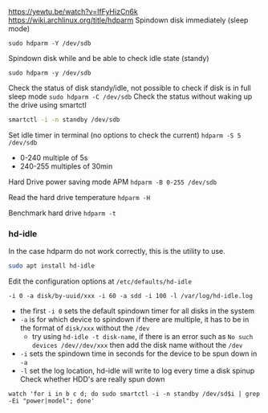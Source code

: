  https://yewtu.be/watch?v=IfFyHizCn6k
https://wiki.archlinux.org/title/hdparm
Spindown disk immediately (sleep mode)
```
sudo hdparm -Y /dev/sdb
```
Spindown disk while and be able to check idle state (standy)
```
sudo hdparm -y /dev/sdb
```

Check the status of disk standy/idle, not possible to check if disk is in full sleep mode
`sudo hdparm -C /dev/sdb`
Check the status without waking up the drive using smartctl
```sh
smartctl -i -n standby /dev/sdb
```

Set idle timer in terminal (no options to check the current)
`hdparm -S 5 /dev/sdb`
- 0-240 multiple of 5s
- 240-255 multiples of 30min

Hard Drive power saving mode APM
`hdparm -B 0-255 /dev/sdb`

Read the hard drive temperature
`hdparm -H`

Benchmark hard drive
`hdparm -t`

### hd-idle
In the case hdparm do not work correctly, this is the utility to use.
```bash
sudo apt install hd-idle
```

Edit the configuration options at `/etc/defaults/hd-idle`
```
-i 0 -a disk/by-uuid/xxx -i 60 -a sdd -i 100 -l /var/log/hd-idle.log
```
- the first `-i 0` sets the default spindown timer for all disks in the system
- `-a` is for which device to spindown if there are multiple, it has to be in the format of `disk/xxx` without the `/dev`
	- try using `hd-idle -t disk-name`, if there is an error such as `No such devices /dev//dev/xxx` then add the disk name without the `/dev`
- `-i` sets the spindown time in seconds for the device to be spun down in `-a`
- `-l` set the log location, hd-idle will write to log every time a disk spinup
Check whether HDD's are really spun down
```shell
watch 'for i in b c d; do sudo smartctl -i -n standby /dev/sd$i | grep -Ei "power|model"; done'
```